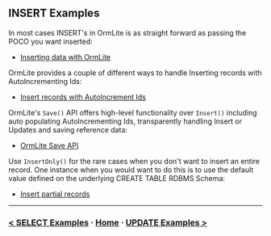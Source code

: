 ## INSERT Examples

In most cases INSERT's in OrmLite is as straight forward as passing the POCO you want inserted:

 - [Inserting data with OrmLite](#doc=insert-examples.md&gist=f9d55e68175169a5568ecef22d14921d)

OrmLite provides a couple of different ways to handle Inserting records with AutoIncrementing Ids:

 - [Insert records with AutoIncrement Ids](#doc=insert-examples.md&gist=604730bb2b77e9bd735c54c5772d611b)

OrmLite's `Save()` API offers high-level functionality over `Insert()` including auto populating 
AutoIncrementing Ids, transparently handling Insert or Updates and saving reference data:

 - [OrmLite Save API](#doc=insert-examples.md&gist=775126a1cd3a49e3111a6b2b4be989aa)
 
Use `InsertOnly()` for the rare cases when you don't want to insert an entire record. One instance
when you would want to do this is to use the default value defined on the underlying CREATE TABLE 
RDBMS Schema:

 - [Insert partial records](#doc=insert-examples.md&gist=9bfb5113695986279c1efb80ff80325e)

---

### [< SELECT Examples](#doc=select-examples.md&gist=43a09ba142f24ab2ec878284c8b942ca) · [Home](#doc=index.md) · [UPDATE Examples >](#doc=update-examples.md&gist=974a093d0b5f68ba9c3801c72bf37778)
